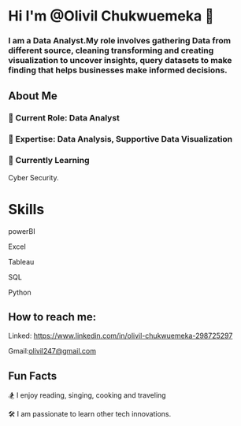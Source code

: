 #  Hi I'm @Olivil Chukwuemeka 👋


### I am a Data Analyst.My role involves gathering Data from different source, cleaning transforming and creating visualization to uncover insights, query datasets to make finding that helps businesses make  informed decisions.

## About Me


### 💼 Current Role: Data Analyst


###  🔨 Expertise: Data Analysis, Supportive Data Visualization



###  🌻 Currently Learning

Cyber Security.



# Skills

powerBI

Excel

Tableau

SQL

Python



## How to reach me:


Linked:
https://www.linkedin.com/in/olivil-chukwuemeka-298725297

Gmail:olivil247@gmail.com


## Fun Facts
🏂 I enjoy reading, singing, cooking and traveling

🛠️ I am passionate to learn other tech innovations.

<!---
olivilchukwuemeka/olivilchukwuemeka is a ✨ special ✨ repository because its `README.md` (this file) appears on your GitHub profile.
You can click the Preview link to take a look at your changes.
--->
